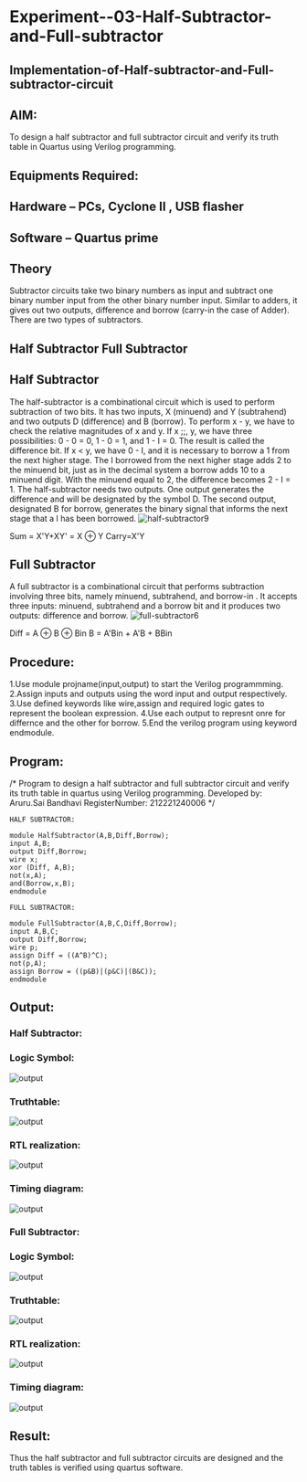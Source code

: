 # Experiment--03-Half-Subtractor-and-Full-subtractor
## Implementation-of-Half-subtractor-and-Full-subtractor-circuit
## AIM:
To design a half subtractor and full subtractor circuit and verify its truth table in Quartus using Verilog programming.

## Equipments Required:
## Hardware – PCs, Cyclone II , USB flasher
## Software – Quartus prime
## Theory
Subtractor circuits take two binary numbers as input and subtract one binary number input from the other binary number input. Similar to adders, it gives out two outputs, difference and borrow (carry-in the case of Adder). There are two types of subtractors.

## Half Subtractor Full Subtractor
## Half Subtractor
The half-subtractor is a combinational circuit which is used to perform subtraction of two bits. It has two inputs, X (minuend) and Y (subtrahend) and two outputs D (difference) and B (borrow). To perform x - y, we have to check the relative magnitudes of x and y. If x ;;, y, we have three possibilities: 0 - 0 = 0, 1 - 0 = 1, and 1 - I = 0. The result is called the difference bit. If x < y, we have 0 - I, and it is necessary to borrow a 1 from the next higher stage. The I borrowed from the next higher stage adds 2 to the minuend bit, just as in the decimal system a borrow adds 10 to a minuend digit. With the minuend equal to 2, the difference becomes 2 - I = 1. The half-subtractor needs two outputs. One output generates the difference and will be designated by the symbol D. The second output, designated B for borrow, generates the binary signal that informs the next stage that a I has been borrowed.
![half-subtractor9](https://user-images.githubusercontent.com/36288975/166112538-58c3bc7c-ee5d-4e6a-ac8d-8e8328efe27a.png)


Sum = X'Y+XY' = X ⊕ Y
Carry=X'Y

## Full Subtractor
A full subtractor is a combinational circuit that performs subtraction involving three bits, namely minuend, subtrahend, and borrow-in . It accepts three inputs: minuend, subtrahend and a borrow bit and it produces two outputs: difference and borrow. 
![full-subtractor6](https://user-images.githubusercontent.com/36288975/166112541-24c68359-3de8-4674-ae22-8272ffc385ed.png)


Diff = A ⊕ B ⊕ Bin B = A'Bin + A'B + BBin

## Procedure:

1.Use module projname(input,output) to start the Verilog programmming.
2.Assign inputs and outputs using the word input and output respectively.
3.Use defined keywords like wire,assign and required logic gates to represent the boolean expression.
4.Use each output to represnt onre for differnce and the other for borrow.
5.End the verilog program using keyword endmodule.
 
## Program:
/*
Program to design a half subtractor and full subtractor circuit and verify its truth table in quartus using Verilog programming.
Developed by: Aruru.Sai Bandhavi
RegisterNumber:  212221240006
*/
```
HALF SUBTRACTOR:

module HalfSubtractor(A,B,Diff,Borrow);
input A,B;
output Diff,Borrow;
wire x;
xor (Diff, A,B);
not(x,A);
and(Borrow,x,B);
endmodule

FULL SUBTRACTOR:

module FullSubtractor(A,B,C,Diff,Borrow);
input A,B,C;
output Diff,Borrow;
wire p;
assign Diff = ((A^B)^C);
not(p,A);
assign Borrow = ((p&B)|(p&C)|(B&C));
endmodule
```

## Output:
### Half Subtractor:
### Logic Symbol:
![output](https://github.com/Saibandhavi75/Experiment--03-Half-Subtractor-and-Full-subtractor/blob/main/de-1.png?raw=true)
### Truthtable:
![output](https://github.com/Saibandhavi75/Experiment--03-Half-Subtractor-and-Full-subtractor/blob/main/de-2.png?raw=true)
### RTL realization:
![output](https://github.com/Saibandhavi75/Experiment--03-Half-Subtractor-and-Full-subtractor/blob/main/de-3.png?raw=true)
### Timing diagram:
![output](https://github.com/Saibandhavi75/Experiment--03-Half-Subtractor-and-Full-subtractor/blob/main/de-4.png?raw=true)
### Full Subtractor:
### Logic Symbol:
![output](https://github.com/Saibandhavi75/Experiment--03-Half-Subtractor-and-Full-subtractor/blob/main/de-5.png?raw=true)
### Truthtable:
![output](https://github.com/Saibandhavi75/Experiment--03-Half-Subtractor-and-Full-subtractor/blob/main/de-6.png?raw=true)
### RTL realization:
![output](https://github.com/Saibandhavi75/Experiment--03-Half-Subtractor-and-Full-subtractor/blob/main/de-7.png?raw=true)
### Timing diagram:
![output](https://github.com/Saibandhavi75/Experiment--03-Half-Subtractor-and-Full-subtractor/blob/main/de-8.png?raw=true)

## Result:
Thus the half subtractor and full subtractor circuits are designed and the truth tables is verified using quartus software.
